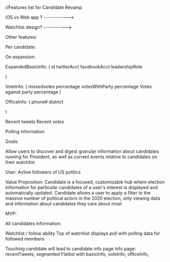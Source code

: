 //Features list for Candidate Revamp

iOS vs Web app ? ------------>

Watchlist design? ----------->

Other features:

Per candidate:

On expansion:

ExpandedBasicInfo: (
id
twitterAcct
facebookAcct
leadershipRole

)

VoteInfo: (
missedvotes percentage
votesWithParty percentage
Votes against party percentage
)

OfficeInfo: (
phone#
district

)

Recent tweets
Recent votes

Polling information

Goals:

Allow users to discover and digest granular information about candidates running for President, as well as current events relative to candidates on their watchlist

User:
Active followers of US politics

Value Proposition:
Candidate is a focused, customizable hub where election information for particular candidates of a user's interest is displayed and automatically updated. Candidate allows a user to apply a filter to the massive number of political actors in the 2020 election, only viewing data and information about candidates they care about most

MVP:

All candidates information:

Watchlist / follow ability
  Top of watchlist displays poll with polling data for followed members

  Touching candidate will lead to candidate info page
    Info page: recentTweets, segmented Flatlist with basicInfo, voteInfo, officeInfo, 

    




